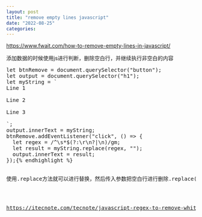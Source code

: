 ```yaml
---
layout: post
title: "remove empty lines javascript"
date: "2022-08-25"
categories: 
---
```

<p><a href="https://www.fwait.com/how-to-remove-empty-lines-in-javascript/">https://www.fwait.com/how-to-remove-empty-lines-in-javascript/</a></p>

<p>添加数据的时候使用js进行判断，删除空白行，并继续执行非空白的内容</p>

<pre class="enlighter-clipboard">
let btnRemove = document.querySelector(&quot;button&quot;);
let output = document.querySelector(&quot;h1&quot;);
let myString = `
Line 1

Line 2

Line 3

`;
output.innerText = myString;
btnRemove.addEventListener(&quot;click&quot;, () =&gt; {
  let regex = /^\s*$(?:\r\n?|\n)/gm;
  let result = myString.replace(regex, &quot;&quot;);
  output.innerText = result;
});{% endhighlight %}

<p>使用.replace方法就可以进行替换，然后传入参数把空白行进行删除.replace(/^\s*$(?:\r\n?|\n)/gm, &quot;&quot;)</p>

<p><a href="https://itecnote.com/tecnote/javascript-regex-to-remove-white-spaces-blank-lines-and-final-line-break-in-javascript/">https://itecnote.com/tecnote/javascript-regex-to-remove-white-spaces-blank-lines-and-final-line-break-in-javascript/</a></p>

